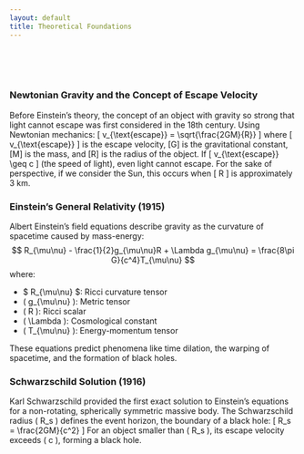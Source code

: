 ```yaml
---
layout: default
title: Theoretical Foundations
---
```


<br>

<br>

<br>

### Newtonian Gravity and the Concept of Escape Velocity
Before Einstein’s theory, the concept of an object with gravity so strong that light cannot escape was first considered in the 18th century. Using Newtonian mechanics:
\[
v_{\text{escape}} = \sqrt{\frac{2GM}{R}}
\]
where \[ v_{\text{escape}} \] is the escape velocity, \[G\] is the gravitational constant, \[M\] is the mass, and \[R\] is the radius of the object. If \[ v_{\text{escape}} \geq c \] (the speed of light), even light cannot escape. For the sake of perspective, if we consider the Sun, this occurs when \[ R \] is approximately 3 km.

### Einstein’s General Relativity (1915)
Albert Einstein’s field equations describe gravity as the curvature of spacetime caused by mass-energy:
$$
R_{\mu\nu} - \frac{1}{2}g_{\mu\nu}R + \Lambda g_{\mu\nu} = \frac{8\pi G}{c^4}T_{\mu\nu}
$$
where:
- $ R_{\mu\nu} $: Ricci curvature tensor
- \( g_{\mu\nu} \): Metric tensor
- \( R \): Ricci scalar
- \( \Lambda \): Cosmological constant
- \( T_{\mu\nu} \): Energy-momentum tensor

These equations predict phenomena like time dilation, the warping of spacetime, and the formation of black holes.

### Schwarzschild Solution (1916)
Karl Schwarzschild provided the first exact solution to Einstein’s equations for a non-rotating, spherically symmetric massive body. The Schwarzschild radius \( R_s \) defines the event horizon, the boundary of a black hole:
\[
R_s = \frac{2GM}{c^2}
\]
For an object smaller than \( R_s \), its escape velocity exceeds \( c \), forming a black hole.
